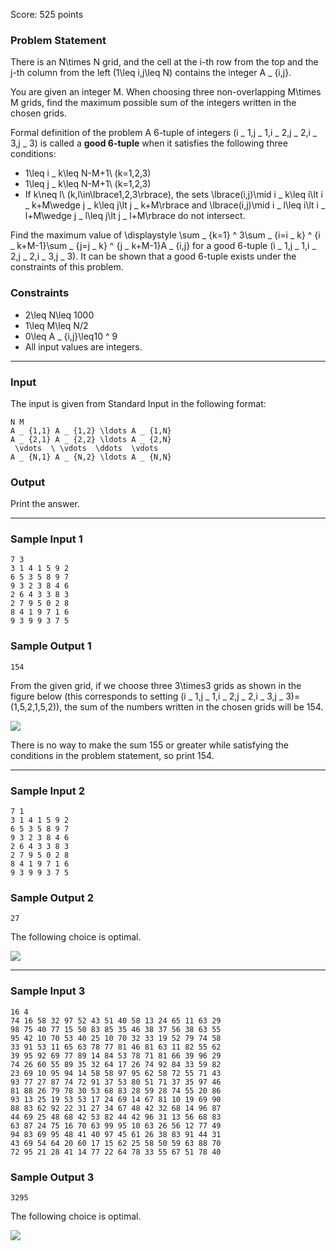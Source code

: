 Score: 525 points

### Problem Statement

There is an N\times N grid, and the cell at the i-th row from the top and the j-th column from the left (1\leq i,j\leq N) contains the integer A \_ {i,j}.

You are given an integer M. When choosing three non-overlapping M\times M grids, find the maximum possible sum of the integers written in the chosen grids.

Formal definition of the problem
A 6-tuple of integers (i \_ 1,j \_ 1,i \_ 2,j \_ 2,i \_ 3,j \_ 3) is called a **good 6-tuple** when it satisfies the following three conditions:

* 1\leq i \_ k\leq N-M+1\ (k=1,2,3)
* 1\leq j \_ k\leq N-M+1\ (k=1,2,3)
* If k\neq l\ (k,l\in\lbrace1,2,3\rbrace), the sets \lbrace(i,j)\mid i \_ k\leq i\lt i \_ k+M\wedge j \_ k\leq j\lt j \_ k+M\rbrace and \lbrace(i,j)\mid i \_ l\leq i\lt i \_ l+M\wedge j \_ l\leq j\lt j \_ l+M\rbrace do not intersect.

Find the maximum value of \displaystyle \sum \_ {k=1} ^ 3\sum \_ {i=i \_ k} ^ {i \_ k+M-1}\sum \_ {j=j \_ k} ^ {j \_ k+M-1}A \_ {i,j} for a good 6-tuple (i \_ 1,j \_ 1,i \_ 2,j \_ 2,i \_ 3,j \_ 3).
It can be shown that a good 6-tuple exists under the constraints of this problem.

### Constraints

* 2\leq N\leq 1000
* 1\leq M\leq N/2
* 0\leq A \_ {i,j}\leq10 ^ 9
* All input values are integers.

---

### Input

The input is given from Standard Input in the following format:

```
N M
A _ {1,1} A _ {1,2} \ldots A _ {1,N}
A _ {2,1} A _ {2,2} \ldots A _ {2,N}
 \vdots  \ \vdots  \ddots  \vdots
A _ {N,1} A _ {N,2} \ldots A _ {N,N}
```

### Output

Print the answer.

---

### Sample Input 1

```
7 3
3 1 4 1 5 9 2
6 5 3 5 8 9 7
9 3 2 3 8 4 6
2 6 4 3 3 8 3
2 7 9 5 0 2 8
8 4 1 9 7 1 6
9 3 9 9 3 7 5
```

### Sample Output 1

```
154
```

From the given grid, if we choose three 3\times3 grids as shown in the figure below (this corresponds to setting (i \_ 1,j \_ 1,i \_ 2,j \_ 2,i \_ 3,j \_ 3)=(1,5,2,1,5,2)), the sum of the numbers written in the chosen grids will be 154.

![](https://img.atcoder.jp/abc347/f24ee82455befb7c9af500437f79cde8.png)

There is no way to make the sum 155 or greater while satisfying the conditions in the problem statement, so print 154.

---

### Sample Input 2

```
7 1
3 1 4 1 5 9 2
6 5 3 5 8 9 7
9 3 2 3 8 4 6
2 6 4 3 3 8 3
2 7 9 5 0 2 8
8 4 1 9 7 1 6
9 3 9 9 3 7 5
```

### Sample Output 2

```
27
```

The following choice is optimal.

![](https://img.atcoder.jp/abc347/d380b6de908ba5259451d798e7851be3.png)

---

### Sample Input 3

```
16 4
74 16 58 32 97 52 43 51 40 58 13 24 65 11 63 29
98 75 40 77 15 50 83 85 35 46 38 37 56 38 63 55
95 42 10 70 53 40 25 10 70 32 33 19 52 79 74 58
33 91 53 11 65 63 78 77 81 46 81 63 11 82 55 62
39 95 92 69 77 89 14 84 53 78 71 81 66 39 96 29
74 26 60 55 89 35 32 64 17 26 74 92 84 33 59 82
23 69 10 95 94 14 58 58 97 95 62 58 72 55 71 43
93 77 27 87 74 72 91 37 53 80 51 71 37 35 97 46
81 88 26 79 78 30 53 68 83 28 59 28 74 55 20 86
93 13 25 19 53 53 17 24 69 14 67 81 10 19 69 90
88 83 62 92 22 31 27 34 67 48 42 32 68 14 96 87
44 69 25 48 68 42 53 82 44 42 96 31 13 56 68 83
63 87 24 75 16 70 63 99 95 10 63 26 56 12 77 49
94 83 69 95 48 41 40 97 45 61 26 38 83 91 44 31
43 69 54 64 20 60 17 15 62 25 58 50 59 63 88 70
72 95 21 28 41 14 77 22 64 78 33 55 67 51 78 40
```

### Sample Output 3

```
3295
```

The following choice is optimal.

![](https://img.atcoder.jp/abc347/592c9536ace6712dd7532131b8da15be.png)